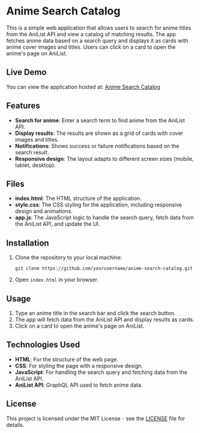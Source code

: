# Anime Search Catalog

This is a simple web application that allows users to search for anime titles from the AniList API and view a catalog of matching results. The app fetches anime data based on a search query and displays it as cards with anime cover images and titles. Users can click on a card to open the anime's page on AniList.

## Live Demo
You can view the application hosted at: [Anime Search Catalog](https://vivalchemy.github.io/web-mini/anime-info/)

## Features
- **Search for anime**: Enter a search term to find anime from the AniList API.
- **Display results**: The results are shown as a grid of cards with cover images and titles.
- **Notifications**: Shows success or failure notifications based on the search result.
- **Responsive design**: The layout adapts to different screen sizes (mobile, tablet, desktop).

## Files
- **index.html**: The HTML structure of the application.
- **style.css**: The CSS styling for the application, including responsive design and animations.
- **app.js**: The JavaScript logic to handle the search query, fetch data from the AniList API, and update the UI.

## Installation
1. Clone the repository to your local machine:
   ```
   git clone https://github.com/yourusername/anime-search-catalog.git
   ```

2. Open `index.html` in your browser.

## Usage
1. Type an anime title in the search bar and click the search button.
2. The app will fetch data from the AniList API and display results as cards.
3. Click on a card to open the anime's page on AniList.

## Technologies Used
- **HTML**: For the structure of the web page.
- **CSS**: For styling the page with a responsive design.
- **JavaScript**: For handling the search query and fetching data from the AniList API.
- **AniList API**: GraphQL API used to fetch anime data.

## License
This project is licensed under the MIT License - see the [LICENSE](LICENSE) file for details.
